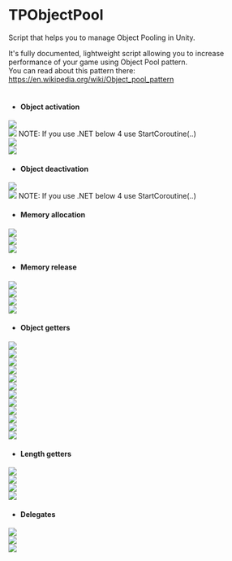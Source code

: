 # TPObjectPool
Script that helps you to manage Object Pooling in Unity.

It's fully documented, lightweight script allowing you to increase performance of your game using Object Pool pattern.
<br>
You can read about this pattern there: https://en.wikipedia.org/wiki/Object_pool_pattern
<br>
<br>

* #### Object activation
<img src = https://d3higte790sj35.cloudfront.net/images/lh/te/084f8ce85ffc564f922fd2ac45e4f540.png> </img>
<br>
<img src = https://d3higte790sj35.cloudfront.net/images/re/ds/d210125703dcd54557d68c2ec0732759.png> </img>
NOTE: If you use .NET below 4 use StartCoroutine(..)
<br>
<img src = https://d3higte790sj35.cloudfront.net/images/qy/qh/7bb06996bb427a8209b6e894bdf3f910.png> </img>
<br>
<img src = https://d3higte790sj35.cloudfront.net/images/vi/vg/9fa38c356b7d79bdec6aff76bf58db46.png> </img>
<br>

* #### Object deactivation
<img src = https://d3higte790sj35.cloudfront.net/images/cj/yw/63b1f288e1de83fa3bbb43c3a415d2e8.png> </img>
<br>
<img src = https://d3higte790sj35.cloudfront.net/images/is/dt/4d9d824d712317f998830838c01d5199.png> </img>
NOTE: If you use .NET below 4 use StartCoroutine(..)
<br>

* #### Memory allocation
<img src = https://d3higte790sj35.cloudfront.net/images/mn/rh/692be503ffe7d12b21b7e7aa1914cb7c.png> </img>
<br>
<img src = https://d3higte790sj35.cloudfront.net/images/tg/qg/79f56e239c5b530206127a964b1d1403.png> </img>
<br>
<img src = https://d3higte790sj35.cloudfront.net/images/ms/lp/41547d90336b447b6a3ab851febaf297.png> </img>
<br>

* #### Memory release
<img src = https://d3higte790sj35.cloudfront.net/images/ti/wc/eed4de8764742da8da2ded71511381b1.png> </img>
<br>
<img src = https://d3higte790sj35.cloudfront.net/images/rv/kz/c48fab99ff77266367ea1c9c2a987c5c.png> </img>
<br>
<img src = https://d3higte790sj35.cloudfront.net/images/lm/wb/b6c7c6bcc302fc1508c5e4136fbdc21d.png> </img>
<br>
<img src = https://d3higte790sj35.cloudfront.net/images/ld/jj/e899f891330a4c3046ff33ec83b86f22.png> </img>
<br>

* #### Object getters
<img src = https://d3higte790sj35.cloudfront.net/images/ab/vo/5f6efb9443f110c18d9552bc7d7ae9a8.png> </img>
<br>
<img src = https://d3higte790sj35.cloudfront.net/images/ga/zo/f1a3a7755c2446c3d4e6ac75439f6712.png> </img>
<br>
<img src = https://d3higte790sj35.cloudfront.net/images/md/tv/21ea98b7cf47502dcd23368602f96708.png> </img>
<br>
<img src = https://d3higte790sj35.cloudfront.net/images/uy/qr/ecb89367be8bcc38d47e98699fb34839.png> </img>
<br>
<img src = https://d3higte790sj35.cloudfront.net/images/vf/io/67bc7e34b2f7f002fb9f6c5d42625d8e.png> </img>
<br>
<img src = https://d3higte790sj35.cloudfront.net/images/zm/rt/7075f44a64516508545f54d505d8c4fb.png> </img>
<br>
<img src = https://d3higte790sj35.cloudfront.net/images/qi/sw/abc8c2581a51854c96f3e07fb9b85e29.png> </img>
<br>
<img src = https://d3higte790sj35.cloudfront.net/images/oq/le/ffe7b9c70612b5df91777040a955a113.png> </img>
<br>
<img src = https://d3higte790sj35.cloudfront.net/images/nz/kr/a5606789aa1171a3e0e3d0e2c926ead5.png> </img>
<br>
<img src = https://d3higte790sj35.cloudfront.net/images/jb/wj/392fcdd0c36927742b881eb8a3485025.png> </img>
<br>
<img src = https://d3higte790sj35.cloudfront.net/images/ju/rx/c342f3a97c6952ba3b5efe2de83f4263.png> </img>
<br>
<img src = https://d3higte790sj35.cloudfront.net/images/zd/cw/00024d50784aebb8e1cd4951674b58ab.png> </img>
<br>


* #### Length getters
<img src = https://d3higte790sj35.cloudfront.net/images/nt/sh/c605d6fd548e7ea7455bceedb4b93178.png> </img>
<br>
<img src = https://d3higte790sj35.cloudfront.net/images/za/nz/e32675d78e14911df6391c32e7fa70c8.png> </img>
<br>
<img src = https://d3higte790sj35.cloudfront.net/images/zo/se/f438f4c0a88e40bf5c60fec3b2399bde.png> </img>
<br>
<img src = https://d3higte790sj35.cloudfront.net/images/pv/du/a6efd7f856b73fa4ab354c9ec77230dd.png> </img>
<br>

* #### Delegates
<img src = https://d3higte790sj35.cloudfront.net/images/gq/zu/b2530b9fbd4678a815b5a97f303b37ed.png> </img>
<br>
<img src = https://d3higte790sj35.cloudfront.net/images/il/of/d82679a3b42116634b5e03dfd24c063d.png> </img>
<br>
<img src = https://d3higte790sj35.cloudfront.net/images/ft/ln/521f5072ef3d0fa5f139d0680d917dbe.png> </img>
